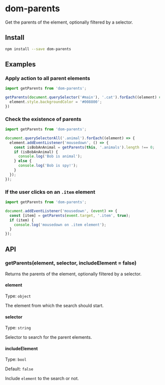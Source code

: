 # dom-parents

Get the parents of the element, optionally filtered by a selector.

## Install

```sh
npm install --save dom-parents
```

## Examples

### Apply action to all parent elements

```js
import getParents from 'dom-parents';

getParents(document.querySelector('#main'), '.cat').forEach((element) => {
  element.style.backgroundColor = '#008800';
})
```

### Check the existence of parents

```js
import getParents from 'dom-parents';

document.querySelectorAll('.animal').forEach((element) => {
  element.addEventListener('mousedown', () => {
    const isBobAnAnimal = getParents(this, '.animals').length !== 0;
    if (isBobAnAnimal) {
      console.log('Bob is animal');
    } else {
      console.log('Bob is spy!');
    }
  });
});
```

### If the user clicks on an `.item` element
```js
import getParents from 'dom-parents';

document.addEventListener('mousedown', (event) => {
  const [item] = getParents(event.target, '.item', true);
  if (item) {
    console.log('mousedown on .item element');
  }
});
```

## API

### getParents(element, selector, includeElement = false)

Returns the parents of the element, optionally filtered by a selector.

#### element

Type: `object`

The element from which the search should start.

#### selector

Type: `string`

Selector to search for the parent elements.

#### includeElement

Type: `bool`

Default: `false`

Include `element` to the search or not.

